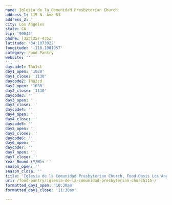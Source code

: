 ```yaml
---
name: Iglesia de la Comunidad Presbyterian Church
address_1: 115 N. Ave 53
address_2: ''
city: Los Angeles
state: CA
zip: '90042'
phone: (323)257-4352
latitude: '34.1073922'
longitude: '-118.1981957'
category: Food Pantry
website: ''
'': ''
daycode1: Thu1st
day1_open: '1030'
day1_close: '1130'
daycode2: Thu3rd
day2_open: '1030'
day2_close: '1130'
daycode3: ''
day3_open: ''
day3_close: ''
daycode4: ''
day4_open: ''
day4_close: ''
daycode5: ''
day5_open: ''
day5_close: ''
daycode6: ''
day6_open: ''
daycode7: ''
day7_open: ''
day7_close: ''
Year_Round (Y/N): ''
season_open: ''
season_close: ''
title: 'Iglesia de la Comunidad Presbyterian Church, Food Oasis Los Angeles'
uri: /food-pantry/iglesia-de-la-comunidad-presbyterian-church115-/
formatted_day1_open: '10:30am'
formatted_day1_close: '11:30am'

---
```

